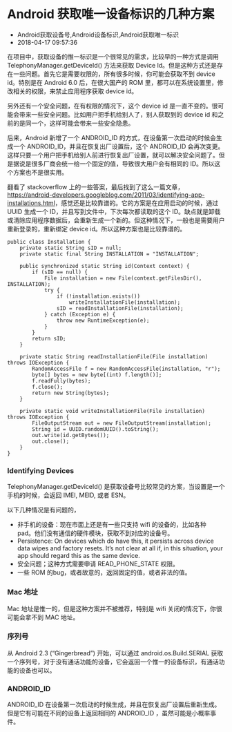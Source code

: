# Android 获取唯一设备标识的几种方案
- Android获取设备号,Android设备标识,Android获取唯一标识
- 2018-04-17 09:57:36


在项目中，获取设备的惟一标识是一个很常见的需求，比较早的一种方式是调用 TelephonyManager.getDeviceId() 方法来获取 Device Id。但是这种方式还是存在一些问题。首先它是需要权限的，所有很多时候，你可能会获取不到 device id。特别是在 Android 6.0 后，在很大国产的 ROM 里，都可以在系统设置里，修改相关的权限，来禁止应用程序获取 device id。

另外还有一个安全问题，在有权限的情况下，这个 device id 是一直不变的。很可能会带来一些安全问题。比如用户把手机给别人了，别人获取到的 device id 和之前的是同一个，这样可能会带来一些安全隐患。

后来，Android 新增了一个 ANDROID_ID 的方式，在设备第一次启动的时候会生成一个 ANDROID_ID，并且在恢复出厂设置后，这个 ANDROID_ID 会再次变更。这样只要一个用户把手机给别人前进行恢复出厂设置，就可以解决安全问题了。但是据说是很多厂商会统一给一个固定的值，导致很大用户会有相同的 ID。所以这个方案也不是很实用。

翻看了 stackoverflow 上的一些答案，最后找到了这么一篇文章，<https://android-developers.googleblog.com/2011/03/identifying-app-installations.html>，感觉还是比较靠谱的。它的方案是在应用启动的时候，通过 UUID 生成一个 ID，并且写到文件中，下次每次都读取的这个 ID。缺点就是卸载或清除应用程序数据后，会重新生成一个新的。但这种情况下，一般也是需要用户重新登录的，重新绑定 device id。所以这种方案也是比较靠谱的。

    public class Installation {
        private static String sID = null;
        private static final String INSTALLATION = "INSTALLATION";
    
        public synchronized static String id(Context context) {
            if (sID == null) {
                File installation = new File(context.getFilesDir(), INSTALLATION);
                try {
                    if (!installation.exists())
                        writeInstallationFile(installation);
                    sID = readInstallationFile(installation);
                } catch (Exception e) {
                    throw new RuntimeException(e);
                }
            }
            return sID;
        }
    
        private static String readInstallationFile(File installation) throws IOException {
            RandomAccessFile f = new RandomAccessFile(installation, "r");
            byte[] bytes = new byte[(int) f.length()];
            f.readFully(bytes);
            f.close();
            return new String(bytes);
        }

        private static void writeInstallationFile(File installation) throws IOException {
            FileOutputStream out = new FileOutputStream(installation);
            String id = UUID.randomUUID().toString();
            out.write(id.getBytes());
            out.close();
        }
    }

### Identifying Devices
TelephonyManager.getDeviceId() 是获取设备号比较常见的方案，当设置是一个手机的时候，会返回 IMEI, MEID, 或者 ESN。

以下几种情况是有问题的，

* 非手机的设备：现在市面上还是有一些只支持 wifi 的设备的，比如各种 pad。他们没有通信的硬件模块，获取不到对应的设备号。
* Persistence: On devices which do have this, it persists across device data wipes and factory resets. It’s not clear at all if, in this situation, your app should regard this as the same device.
* 安全问题；这种方式需要申请 READ_PHONE_STATE 权限。
* 一些 ROM 的bug，或者故意的，返回固定的值，或者非法的值。

### Mac 地址

Mac 地址是惟一的，但是这种方案并不被推荐，特别是 wifi 关闭的情况下，你很可能会拿不到 MAC 地址。

### 序列号

从 Android 2.3 (“Gingerbread”) 开始，可以通过 android.os.Build.SERIAL 获取一个序列号，对于没有通话功能的设备，它会返回一个惟一的设备标识，有通话功能的设备也可以。

### ANDROID_ID

ANDROID_ID 在设备第一次启动的时候生成，并且在恢复出厂设置后重新生成。但是它有可能在不同的设备上返回相同的 ANDROID_ID ，虽然可能是小概率事件。
